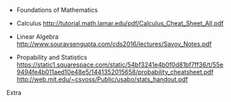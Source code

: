 - Foundations of Mathematics

- Calculus
    http://tutorial.math.lamar.edu/pdf/Calculus_Cheat_Sheet_All.pdf

- Linear Algebra
    http://www.souravsengupta.com/cds2016/lectures/Savov_Notes.pdf

- Propability and Statistics
    https://static1.squarespace.com/static/54bf3241e4b0f0d81bf7ff36/t/55e9494fe4b011aed10e48e5/1441352015658/probability_cheatsheet.pdf
    http://web.mit.edu/~csvoss/Public/usabo/stats_handout.pdf

Extra
